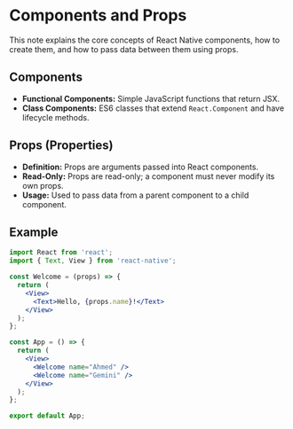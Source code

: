 # Components and Props

This note explains the core concepts of React Native components, how to create them, and how to pass data between them using props.

## Components

- **Functional Components:** Simple JavaScript functions that return JSX.
- **Class Components:** ES6 classes that extend `React.Component` and have lifecycle methods.

## Props (Properties)

- **Definition:** Props are arguments passed into React components.
- **Read-Only:** Props are read-only; a component must never modify its own props.
- **Usage:** Used to pass data from a parent component to a child component.

## Example

```jsx
import React from 'react';
import { Text, View } from 'react-native';

const Welcome = (props) => {
  return (
    <View>
      <Text>Hello, {props.name}!</Text>
    </View>
  );
};

const App = () => {
  return (
    <View>
      <Welcome name="Ahmed" />
      <Welcome name="Gemini" />
    </View>
  );
};

export default App;
```